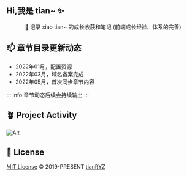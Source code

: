 ## Hi,我是 tian~ ✨



<p align="center">
🎈 记录 xiao tian~ 的成长收获和笔记 (前端成长经验、体系的完善)
</p>


## 📫 章节目录更新动态

- 2022年01月，配置资源
- 2022年03月，域名备案完成
- 2022年05月，首次同步章节内容 

::: info 章节动态后续会持续输出 :::


## 🪴 Project Activity

![Alt](https://repobeats.axiom.co/api/embed/1a24a8c36de22fe120aafa0e06a2f75e9553d290.svg "Repobeats analytics image")



## 📄 License

[MIT License](https://github.com/Chocolate1999/chodocs/blob/main/LICENSE) © 2019-PRESENT [tianRYZ](https://github.com/tianRYZ)
